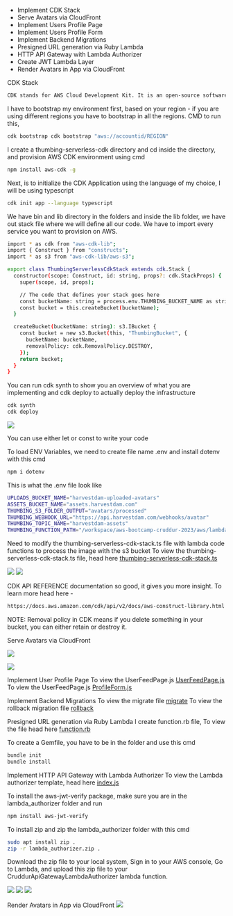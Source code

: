 - Implement CDK Stack
- Serve Avatars via CloudFront
- Implement Users Profile Page
- Implement Users Profile Form
- Implement Backend Migrations
- Presigned URL generation via Ruby Lambda
- HTTP API Gateway with Lambda Authorizer
- Create JWT Lambda Layer
- Render Avatars in App via CloudFront

CDK Stack
```sh
CDK stands for AWS Cloud Development Kit. It is an open-source software development framework provided by Amazon Web Services (AWS) that enables developers to define cloud infrastructure resources using familiar programming languages such as TypeScript, Python, Java, and C#. CDK allows you to define your infrastructure as code (IaC), providing a higher level of abstraction compared to traditional template-based approaches like AWS CloudFormation.
```

I have to bootstrap my environment first, based on your region - if you are using different regions you have to bootstrap in all the regions. CMD to run this,
```sh
cdk bootstrap cdk bootstrap "aws://accountid/REGION"
```

I create a thumbing-serverless-cdk directory and cd inside the directory, and provision AWS CDK environment using cmd
```sh
npm install aws-cdk -g

```
Next, is to initialize the CDK Application using the language of my choice, I will be using typescript
```sh
cdk init app --language typescript
```

We have bin and lib directory in the folders and inside the lib folder, we have out stack file where we will define all our code. We have to import every service you want to provision on AWS.
```sh
import * as cdk from "aws-cdk-lib";
import { Construct } from "constructs";
import * as s3 from "aws-cdk-lib/aws-s3";

export class ThumbingServerlessCdkStack extends cdk.Stack {
  constructor(scope: Construct, id: string, props?: cdk.StackProps) {
    super(scope, id, props);

    // The code that defines your stack goes here
    const bucketName: string = process.env.THUMBING_BUCKET_NAME as string;
    const bucket = this.createBucket(bucketName);
  }

  createBucket(bucketName: string): s3.IBucket {
    const bucket = new s3.Bucket(this, "ThumbingBucket", {
      bucketName: bucketName,
      removalPolicy: cdk.RemovalPolicy.DESTROY,
    });
    return bucket;
  }
}
```

You can run cdk synth to show you an overview of what you are implementing and cdk deploy to actually deploy the infrastructure
```sh
cdk synth
cdk deploy
```
![](assets/CDKToolkit.png)

You can use either let or const to write your code

To load ENV Variables, we need to create file name .env and install dotenv with this cmd
```sh
npm i dotenv
```

This is what the .env file look like
```sh
UPLOADS_BUCKET_NAME="harvestdam-uploaded-avatars"
ASSETS_BUCKET_NAME="assets.harvestdam.com"
THUMBING_S3_FOLDER_OUTPUT="avatars/processed"
THUMBING_WEBHOOK_URL="https://api.harvestdam.com/webhooks/avatar"
THUMBING_TOPIC_NAME="harvestdam-assets"
THUMBING_FUNCTION_PATH="/workspace/aws-bootcamp-cruddur-2023/aws/lambdas/process-images"
```

Need to modify the thumbing-serverless-cdk-stack.ts file with lambda code functions to process the image with the s3 bucket
To view the thumbing-serverless-cdk-stack.ts file, head here  [thumbing-serverless-cdk-stack.ts](https://github.com/Nurudeen25/aws-bootcamp-cruddur-2023/blob/main/thumbing-serverless-cdk/lib/thumbing-serverless-cdk-stack.ts)

![](assets/ThumbingServerlessCdkStack.png)
![](assets/ThumbLambdadeen-Lambda.png)

CDK API REFERENCE documentation so good, it gives you more insight. To learn more head here -
```sh
https://docs.aws.amazon.com/cdk/api/v2/docs/aws-construct-library.html
```
NOTE: Removal policy in CDK means if you delete something in your bucket, you can either retain or destroy it.

Serve Avatars via CloudFront

![](assets/Avatar-cloudfront.png)

![](assets/Distributions-CloudFront.png)

Implement User Profile Page
To view the UserFeedPage.js [UserFeedPage.js](https://github.com/Nurudeen25/aws-bootcamp-cruddur-2023/blob/main/frontend-react-js/src/pages/UserFeedPage.js)
To view the UserFeedPage.js [ProfileForm.js](https://github.com/Nurudeen25/aws-bootcamp-cruddur-2023/blob/main/frontend-react-js/src/components/ProfileForm.js)

Implement Backend Migrations
To view the migrate file [migrate](https://github.com/Nurudeen25/aws-bootcamp-cruddur-2023/blob/main/bin/db/migrate)
To view the rollback migration file [rollback](https://github.com/Nurudeen25/aws-bootcamp-cruddur-2023/blob/main/bin/db/rollback)

Presigned URL generation via Ruby Lambda
I create function.rb file, To view the file head here [function.rb](https://github.com/Nurudeen25/aws-bootcamp-cruddur-2023/blob/main/aws/lambdas/cruddur-upload-avatar/function.rb)

To create a Gemfile, you have to be in the folder and use this cmd
```sh
bundle init
bundle install
```

Implement HTTP API Gateway with Lambda Authorizer
To view the Lambda authorizer template, head here [index.js](https://github.com/Nurudeen25/aws-bootcamp-cruddur-2023/blob/main/aws/lambdas/lambda-authorizer/index.js)

To install the aws-jwt-verify package, make sure you are in the lambda_authorizer folder and run 
```sh
npm install aws-jwt-verify
```
To install zip and zip the lambda_authorizer folder with this cmd
```sh
sudo apt install zip .
zip -r lambda_authorizer.zip .
```
Download the zip file to your local system, Sign in to your AWS console, Go to Lambda, and upload this zip file to your CruddurApiGatewayLambdaAuthorizer lambda function.

![](assets/API-Gateway-post.png)
![](assets/API-Gateway-proxy.png)
![](assets/CruddurApiGatewayLambdaAuthorizer.png)

Render Avatars in App via CloudFront
![](assets/render-via-cdn.png)

